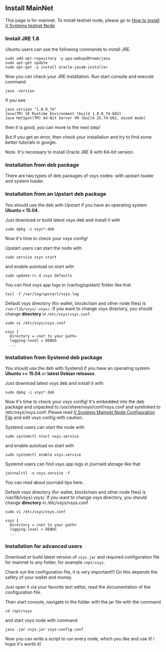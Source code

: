 
Install MainNet
---
This page is for mainnet. To install testnet node, please go to [How to install V Systems testnet Node](https://vsys.readthedocs.io/en/latest/testnet.html)

### Install JRE 1.8

Ubuntu users can use the following commands to install JRE.

```
sudo add-apt-repository -y ppa:webupd8team/java
sudo apt-get update
sudo apt-get -y install oracle-java8-installer
```
Now you can check your JRE installation. Run start console and execute command 
```
java -version
```

If you see

```
java version "1.8.0_74"
Java(TM) SE Runtime Environment (build 1.8.0_74-b02)
Java HotSpot(TM) 64-Bit Server VM (build 25.74-b02, mixed mode)
```
then it is good, you can move to the next step!

But if you get an error, then check your installation and try to find some better tutorials in google.

Note. It's necessary to install Oracle JRE 8 with 64-bit version.

### Installation from deb package
There are two types of deb packages of vsys nodes: with upstart loader and system loader.

### Installation from an Upstart deb package
You should use the deb with Upstart if you have an operating system **Ubuntu < 15.04**.

Just download or build latest vsys deb and install it with 

```
sudo dpkg -i vsys*.deb
```
Now it's time to check your vsys config! 

Upstart users can start the node with 

```
sudo service vsys start 
```
and enable autoload on start with 

```
sudo update-rc.d vsys defaults
```
You can find vsys app logs in /var/log/upstart/ folder like that 

```
tail -f /var/log/upstart/vsys.log
```

Default vsys directory (for wallet, blockchain and other node files) is `/var/lib/vsys/.vsys/`. If you want to change vsys directory, you should change **directory** in `/etc/vsys/vsys.conf`.

```
sudo vi /etc/vsys/vsys.conf
```
```
vsys {
  directory = <set to your path>
  logging-level = DEBUG
  ...
```

### Installation from Systemd deb package
You should use the deb with Systemd if you have an operating system **Ubuntu >= 15.04** or **latest Debian releases**.

Just download latest vsys deb and install it with 

```
sudo dpkg -i vsys*.deb
```

Now it's time to check your vsys config! It's embedded into the deb package and unpacked to /usr/share/vsys/conf/vsys.conf and symlinked to /etc/vsys/vsys.conf. Please read [V Systems Mainnet Node Configuration File](https://vsys.readthedocs.io/en/latest/mainconf.html) and edit vsys config with caution.

Systemd users can start the node with 

```
sudo systemctl start vsys.service 
```
 
 and enable autoload on start with 
 
```
sudo systemctl enable vsys.service
```

Systemd users can find vsys app logs in journald storage like that 

```
journalctl -u vsys.service -f
```
You can read about journald tips here.

Default vsys directory (for wallet, blockchain and other node files) is /var/lib/vsys/.vsys/. If you want to change vsys directory, you should change **directory** in /etc/vsys/vsys.conf 

```
sudo vi /etc/vsys/vsys.conf
```
```
vsys {
  directory = <set to your path>
  logging-level = DEBUG
  ...
```

### Installation for advanced users
Download or build latest version of `vsys.jar` and required configuration file for mainnet to any folder, for example `/opt/vsys`.

Check out the configuration file, it is very important!!! On this depends the safety of your wallet and money.

Just open it via your favorite text editor, read the documentation of the configuration file.

Then start console, navigate to the folder with the jar file with the command 
```
cd /opt/vsys
```
and start vsys node with command 
```
java -jar vsys.jar vsys-config.conf
```
Now you can write a script to run every node, which you like and use it! I hope it's worth it!
